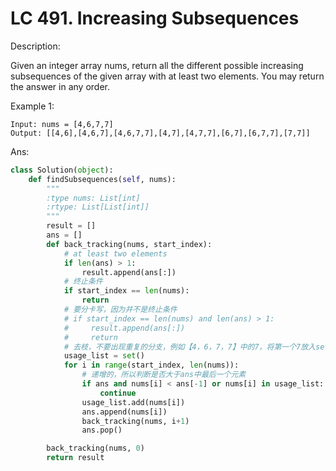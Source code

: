 
# LC 491. Increasing Subsequences

Description:

Given an integer array nums, return all the different possible increasing subsequences of the given array with at least two elements. You may return the answer in any order.

Example 1:

```
Input: nums = [4,6,7,7]
Output: [[4,6],[4,6,7],[4,6,7,7],[4,7],[4,7,7],[6,7],[6,7,7],[7,7]]
```

Ans:
```py
class Solution(object):
    def findSubsequences(self, nums):
        """
        :type nums: List[int]
        :rtype: List[List[int]]
        """
        result = []
        ans = []
        def back_tracking(nums, start_index):
            # at least two elements
            if len(ans) > 1:
                result.append(ans[:])
            # 终止条件
            if start_index == len(nums):
                return
            # 要分卡写，因为并不是终止条件
            # if start_index == len(nums) and len(ans) > 1:
            #     result.append(ans[:])
            #     return
            # 去枝，不要出现重复的分支，例如【4，6，7，7】中的7，将第一个7放入set，后面再出现7就不会重复了 
            usage_list = set()
            for i in range(start_index, len(nums)):
                # 递增的，所以判断是否大于ans中最后一个元素
                if ans and nums[i] < ans[-1] or nums[i] in usage_list: 
                    continue
                usage_list.add(nums[i])
                ans.append(nums[i])
                back_tracking(nums, i+1)
                ans.pop()

        back_tracking(nums, 0)
        return result
```
